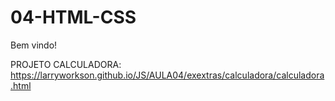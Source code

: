 # 04-HTML-CSS
Bem vindo!

PROJETO CALCULADORA:
https://larryworkson.github.io/JS/AULA04/exextras/calculadora/calculadora.html